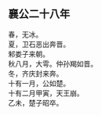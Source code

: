 ## 襄公二十八年

春，无冰。  
夏，卫石恶出奔晋。  
邾娄子来朝。  
秋八月，大雩。仲孙羯如晋。  
冬，齐庆封来奔。  
十有一月，公如楚。  
十有二月甲寅，天王崩。  
乙未，楚子昭卒。  

